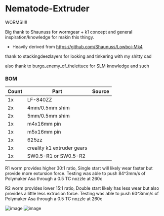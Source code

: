 # Nematode-Extruder
WORMS!!!!

Big thank to Shaunuss for wormgear + k1 concept and general inspiration/knowledge for makin this thingy.
- Heavily derived from https://github.com/Shaunuss/Lowboi-Mk4

thank to stackingdeezlayers for looking and tinkering with my shitty cad 

also thank to burgo_enemy_of_thelettuce for SLM knowledge and such

### BOM

| Count | Part | Source |
| ---- | ---- | ---- |
| 1x | LF-840ZZ | |
| 2x | 4mm/0.5mm shim | |
| 2x | 5mm/0.5mm shim | |
| 1x | m4x16mm pin | |
| 1x | m5x16mm pin | |
| 1x | 625zz | |
| 1x | creality k1 extruder gears | |
| 1x | SW0.5-R1 or SW0.5-R2 | |

R1 worm provides higher 30:1 ratio, Single start will likely wear faster but provide more extursion force.
Testing was able to push 84^3mm/s of Polymaker Asa through a 0.5 TC nozzle at 260c

R2 worm provides lower 15:1 ratio, Double start likely has less wear but also provides a little less extrusion force.
Testing was able to push 60^3mm/s of Polymaker Asa through a 0.5 TC nozzle at 260c

![image](https://github.com/Okanoa/Nematode-Extruder/assets/50339762/cc6039c0-0b2e-45a0-b334-4329cd6a9950)
![image](https://github.com/Okanoa/Nematode-Extruder/assets/50339762/4968487e-5302-49ce-bc53-847ed54722bb)
